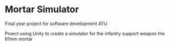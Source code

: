 # Mortar Simulator
Final year project for software development ATU

Proect using Unity to create a simulator for the infantry support weapon the 81mm mortar
